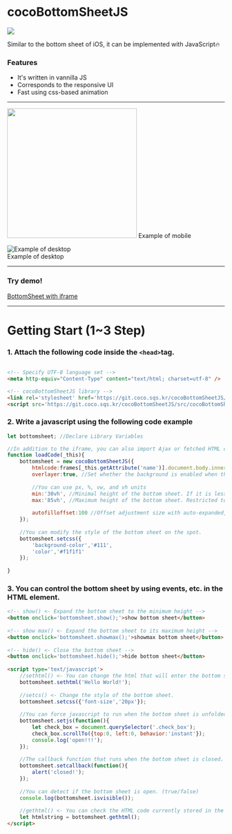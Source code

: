 # cocoBottomSheetJS
<img src="https://img.shields.io/github/size/squarehacker/cocoBottomSheetJS/src/cocoBottomSheetJS.js"/>
   
Similar to the bottom sheet of iOS, it can be implemented with JavaScript🔥
   
### Features  
   
- It's written in vannilla JS
- Corresponds to the responsive UI
- Fast using css-based animation
   
------  
   
   
<img src="https://user-images.githubusercontent.com/101985768/177700975-3a01a5f5-7a1c-45f6-8ebc-aeba68f301de.gif"  width="300"/>   
Example of mobile   
   
![Example of desktop](https://user-images.githubusercontent.com/101985768/177701035-3c437217-79f8-4059-9488-5428276171b2.gif)  
Example of desktop   
  
   
------   
   
### Try demo!
  
[BottomSheet with iframe](https://git.coco.sqs.kr/cocoBottomSheetJS/example/)  
  
------  
  
# Getting Start (1~3 Step)  
  
### 1. Attach the following code inside the ```<head>```tag.
```html

<!-- Specify UTF-8 language set -->
<meta http-equiv="Content-Type" content="text/html; charset=utf-8" />

<!-- cocoBottomSheetJS library -->
<link rel='stylesheet' href='https://git.coco.sqs.kr/cocoBottomSheetJS/src/cocoBottomSheetJS.css'>
<script src='https://git.coco.sqs.kr/cocoBottomSheetJS/src/cocoBottomSheetJS.js'></script>

```
   
### 2. Write a javascript using the following code example
```javascript
let bottomsheet; //Declare Library Variables

//In addition to the iframe, you can also import Ajax or fetched HTML codes.
function loadCode(_this){
	bottomsheet = new cocoBottomSheetJS({
		htmlcode:frames[_this.getAttribute('name')].document.body.innerHTML, //HTML code
		overlayer:true, //Set whether the background is enabled when the bottom sheet is turned on
		
		//You can use px, %, vw, and vh units
		min:'30vh', //Minimal height of the bottom sheet. If it is less than this height, it will close automatically.
		max:'85vh', //Maximum height of the bottom sheet. Restricted to no higher than this height.
		
		autofilloffset:100 //Offset adjustment size with auto-expanded, auto-close enabled
	});
	
	//You can modify the style of the bottom sheet on the spot.
	bottomsheet.setcss({
		'background-color','#111',
		'color','#f1f1f1'
	});
	
}
```
   
### 3. You can control the bottom sheet by using events, etc. in the HTML element.
```html
<!-- show() <- Expand the bottom sheet to the minimum height -->
<button onclick='bottomsheet.show();'>show bottom sheet</button>
  
<!-- show max() <- Expand the bottom sheet to its maximum height -->
<button onclick='bottomsheet.showmax();'>showmax bottom sheet</button>
  
<!-- hide() <- Close the bottom sheet -->
<button onclick='bottomsheet.hide();'>hide bottom sheet</button>
  
<script type='text/javascript'>
	//sethtml() <- You can change the html that will enter the bottom sheet later.  
	bottomsheet.sethtml('Hello World!');
	  
	//setcs() <- Change the style of the bottom sheet.  
	bottomsheet.setcss({'font-size','20px'});  
	
	//You can force javascript to run when the bottom sheet is unfolded. Same role as callback function
	bottomsheet.setjs(function(){
		let check_box = document.querySelector('.check_box');
		check_box.scrollTo({top:0, left:0, behavior:'instant'});
		console.log('open!!!');
	});
	
	//The callback function that runs when the bottom sheet is closed.
	bottomsheet.setcallback(function(){
		alert('closed!');
	});
	
	//You can detect if the bottom sheet is open. (true/false)
	console.log(bottomsheet.isvisible());
	
	//gethtml() <- You can check the HTML code currently stored in the bottom sheet.
	let htmlstring = bottomsheet.gethtml();
</script>
```
